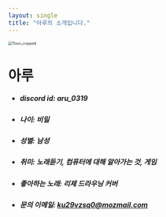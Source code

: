 ```yaml
---
layout: single
title: "아루의 소개입니다."
---
```




<img src="https://imgur.com/a/oEzBIz8" alt="11zon_cropped" style="zoom: 50%;" />

# 아루

- ##### discord id: aru_0319

- ##### 나이: 비밀

- ##### 성별: 남성

- ##### 취미: 노래듣기, 컴퓨터에 대해 알아가는 것, 게임

- ##### 좋아하는 노래: 리제 드라우닝 커버

- ##### 문의 이메일: ku29vzsq0@mozmail.com
